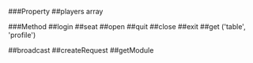 ###Property
##players   array
 
###Method
##login
##seat
##open
##quit
##close
##exit
##get       ('table', 'profile')

##broadcast
##createRequest 
##getModule

